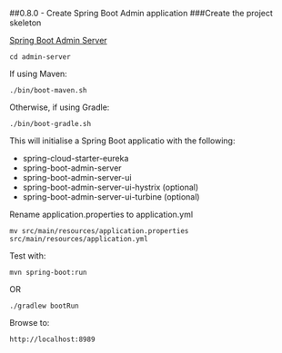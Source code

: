 ##0.8.0 - Create Spring Boot Admin application
###Create the project skeleton

[Spring Boot Admin Server]([http://codecentric.github.io/spring-boot-admin/1.4.5/])


```
cd admin-server
```

If using Maven:
```
./bin/boot-maven.sh
```

Otherwise, if using Gradle:
```
./bin/boot-gradle.sh
```

This will initialise a Spring Boot applicatio with the following:

- spring-cloud-starter-eureka
- spring-boot-admin-server
- spring-boot-admin-server-ui
- spring-boot-admin-server-ui-hystrix (optional)
- spring-boot-admin-server-ui-turbine (optional)

Rename application.properties to application.yml

```
mv src/main/resources/application.properties src/main/resources/application.yml
```

Test with:

```
mvn spring-boot:run
```

OR

```
./gradlew bootRun
```

Browse to:
```
http://localhost:8989
```
